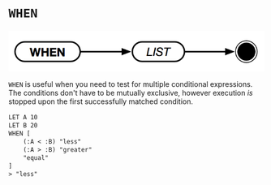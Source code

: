 # `WHEN`

![WHEN](../assets/when.png)

`WHEN` is useful when you need to test for multiple conditional expressions. The conditions don't have to be mutually exclusive, however execution _is_ stopped upon the first successfully matched condition.

```
LET A 10
LET B 20
WHEN [
    (:A < :B) "less"
    (:A > :B) "greater"
    "equal"
]
> "less"
